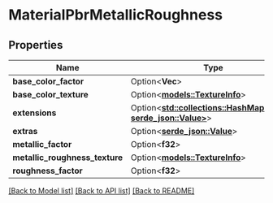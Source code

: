 # MaterialPbrMetallicRoughness

## Properties

Name | Type | Description | Notes
------------ | ------------- | ------------- | -------------
**base_color_factor** | Option<**Vec<f32>**> |  | [optional]
**base_color_texture** | Option<[**models::TextureInfo**](TextureInfo.md)> |  | [optional]
**extensions** | Option<[**std::collections::HashMap<String, serde_json::Value>**](serde_json::Value.md)> |  | [optional]
**extras** | Option<[**serde_json::Value**](.md)> |  | [optional]
**metallic_factor** | Option<**f32**> |  | [optional]
**metallic_roughness_texture** | Option<[**models::TextureInfo**](TextureInfo.md)> |  | [optional]
**roughness_factor** | Option<**f32**> |  | [optional]

[[Back to Model list]](../README.md#documentation-for-models) [[Back to API list]](../README.md#documentation-for-api-endpoints) [[Back to README]](../README.md)


